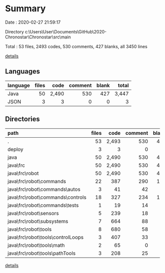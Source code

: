 # Summary

Date : 2020-02-27 21:59:17

Directory c:\Users\User\Documents\GitHub\2020-Chronostar\Chronostar\src\main

Total : 53 files,  2493 codes, 530 comments, 427 blanks, all 3450 lines

[details](details.md)

## Languages
| language | files | code | comment | blank | total |
| :--- | ---: | ---: | ---: | ---: | ---: |
| Java | 50 | 2,490 | 530 | 427 | 3,447 |
| JSON | 3 | 3 | 0 | 0 | 3 |

## Directories
| path | files | code | comment | blank | total |
| :--- | ---: | ---: | ---: | ---: | ---: |
| . | 53 | 2,493 | 530 | 427 | 3,450 |
| deploy | 3 | 3 | 0 | 0 | 3 |
| java | 50 | 2,490 | 530 | 427 | 3,447 |
| java\frc | 50 | 2,490 | 530 | 427 | 3,447 |
| java\frc\robot | 50 | 2,490 | 530 | 427 | 3,447 |
| java\frc\robot\commands | 22 | 387 | 290 | 145 | 822 |
| java\frc\robot\commands\autos | 3 | 41 | 42 | 12 | 95 |
| java\frc\robot\commands\controls | 18 | 327 | 234 | 125 | 686 |
| java\frc\robot\commands\tests | 1 | 19 | 14 | 8 | 41 |
| java\frc\robot\sensors | 5 | 239 | 18 | 35 | 292 |
| java\frc\robot\subsystems | 7 | 664 | 88 | 68 | 820 |
| java\frc\robot\tools | 8 | 680 | 58 | 82 | 820 |
| java\frc\robot\tools\controlLoops | 3 | 407 | 33 | 39 | 479 |
| java\frc\robot\tools\math | 2 | 65 | 0 | 5 | 70 |
| java\frc\robot\tools\pathTools | 3 | 208 | 25 | 38 | 271 |

[details](details.md)